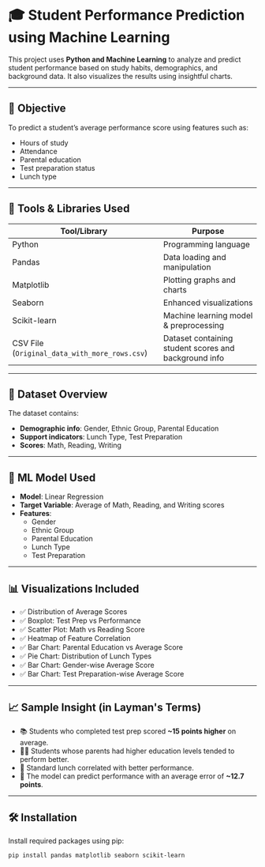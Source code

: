 # 🎓 Student Performance Prediction using Machine Learning

This project uses **Python and Machine Learning** to analyze and predict student performance based on study habits, demographics, and background data. It also visualizes the results using insightful charts.

---

## 📌 Objective

To predict a student’s average performance score using features such as:
- Hours of study
- Attendance
- Parental education
- Test preparation status
- Lunch type

---

## 🧰 Tools & Libraries Used

| Tool/Library      | Purpose                                      |
|------------------|----------------------------------------------|
| Python            | Programming language                         |
| Pandas            | Data loading and manipulation                |
| Matplotlib        | Plotting graphs and charts                   |
| Seaborn           | Enhanced visualizations                      |
| Scikit-learn      | Machine learning model & preprocessing       |
| CSV File (`Original_data_with_more_rows.csv`) | Dataset containing student scores and background info |

---

## 📁 Dataset Overview

The dataset contains:
- **Demographic info**: Gender, Ethnic Group, Parental Education
- **Support indicators**: Lunch Type, Test Preparation
- **Scores**: Math, Reading, Writing

---

## 🧠 ML Model Used

- **Model**: Linear Regression
- **Target Variable**: Average of Math, Reading, and Writing scores
- **Features**:
  - Gender
  - Ethnic Group
  - Parental Education
  - Lunch Type
  - Test Preparation

---

## 📊 Visualizations Included

- ✅ Distribution of Average Scores
- ✅ Boxplot: Test Prep vs Performance
- ✅ Scatter Plot: Math vs Reading Score
- ✅ Heatmap of Feature Correlation
- ✅ Bar Chart: Parental Education vs Average Score
- ✅ Pie Chart: Distribution of Lunch Types
- ✅ Bar Chart: Gender-wise Average Score
- ✅ Bar Chart: Test Preparation-wise Average Score

---

## 📈 Sample Insight (in Layman's Terms)

- 📚 Students who completed test prep scored **~15 points higher** on average.
- 👨‍🎓 Students whose parents had higher education levels tended to perform better.
- 🍱 Standard lunch correlated with better performance.
- 🧠 The model can predict performance with an average error of **~12.7 points**.

---

## 🛠 Installation

Install required packages using pip:

```bash
pip install pandas matplotlib seaborn scikit-learn
